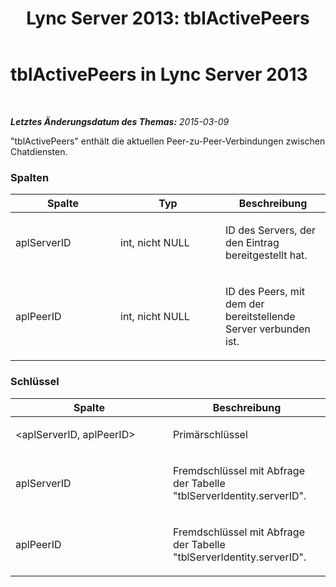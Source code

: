 ﻿---
title: 'Lync Server 2013: tblActivePeers'
TOCTitle: tblActivePeers
ms:assetid: b50c3f4a-bab6-4cb9-b40e-016cf1a9c607
ms:mtpsurl: https://technet.microsoft.com/de-de/library/Gg615030(v=OCS.15)
ms:contentKeyID: 49295152
ms.date: 05/19/2016
mtps_version: v=OCS.15
ms.translationtype: HT
---

# tblActivePeers in Lync Server 2013

 

_**Letztes Änderungsdatum des Themas:** 2015-03-09_

"tblActivePeers" enthält die aktuellen Peer-zu-Peer-Verbindungen zwischen Chatdiensten.

### Spalten

<table>
<colgroup>
<col style="width: 33%" />
<col style="width: 33%" />
<col style="width: 33%" />
</colgroup>
<thead>
<tr class="header">
<th>Spalte</th>
<th>Typ</th>
<th>Beschreibung</th>
</tr>
</thead>
<tbody>
<tr class="odd">
<td><p>aplServerID</p></td>
<td><p>int, nicht NULL</p></td>
<td><p>ID des Servers, der den Eintrag bereitgestellt hat.</p></td>
</tr>
<tr class="even">
<td><p>aplPeerID</p></td>
<td><p>int, nicht NULL</p></td>
<td><p>ID des Peers, mit dem der bereitstellende Server verbunden ist.</p></td>
</tr>
</tbody>
</table>


### Schlüssel

<table>
<colgroup>
<col style="width: 50%" />
<col style="width: 50%" />
</colgroup>
<thead>
<tr class="header">
<th>Spalte</th>
<th>Beschreibung</th>
</tr>
</thead>
<tbody>
<tr class="odd">
<td><p>&lt;aplServerID, aplPeerID&gt;</p></td>
<td><p>Primärschlüssel</p></td>
</tr>
<tr class="even">
<td><p>aplServerID</p></td>
<td><p>Fremdschlüssel mit Abfrage der Tabelle &quot;tblServerIdentity.serverID&quot;.</p></td>
</tr>
<tr class="odd">
<td><p>aplPeerID</p></td>
<td><p>Fremdschlüssel mit Abfrage der Tabelle &quot;tblServerIdentity.serverID&quot;.</p></td>
</tr>
</tbody>
</table>

